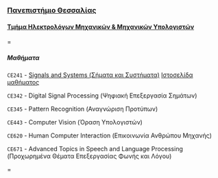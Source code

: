 ### [Πανεπιστήμιο Θεσσαλίας](http://www.uth.gr/) ###
#### [Τμήμα Ηλεκτρολόγων Μηχανικών & Μηχανικών Υπολογιστών](http://www.inf.uth.gr/) ####

=

##### Μαθήματα

`CE241` - [Signals and Systems (Σήματα και Συστήματα)](/CE241/) [Ιστοσελίδα μαθήματος][id1]

`CE342` - Digital Signal Processing (Ψηφιακή Επεξεργασία Σημάτων)

`CE345` - Pattern Recognition (Αναγνώριση Προτύπων)

`CE443` - Computer Vision (Όραση Υπολογιστών)

`CE620` - Human Computer Interaction (Επικοινωνία Ανθρώπου Μηχανής)

`CE671` - Advanced Topics in Speech and Language Processing (Προχωρημένα Θέματα Επεξεργασίας Φωνής και Λόγου)

=

[id1]: http://www.inf.uth.gr/cced/?page_id=1601
